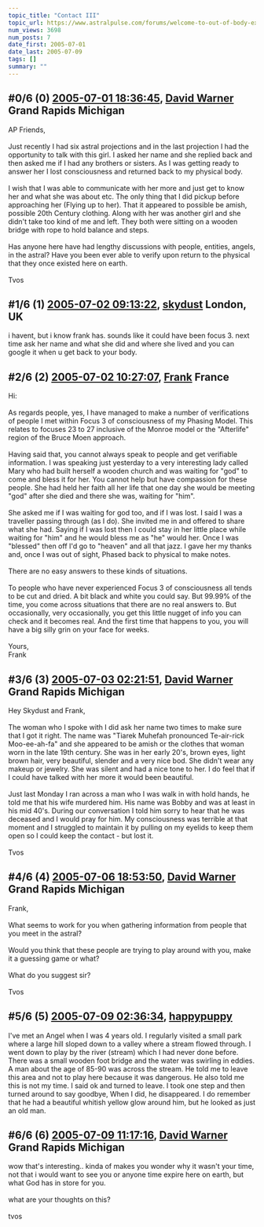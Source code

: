 ```yaml
---
topic_title: "Contact III"
topic_url: https://www.astralpulse.com/forums/welcome-to-out-of-body-experiences!/contact-iii
num_views: 3698
num_posts: 7
date_first: 2005-07-01
date_last: 2005-07-09
tags: []
summary: ""
---
```


## \#0/6 (0) [2005-07-01 18:36:45](https://www.astralpulse.com/forums/index.php?msg=168715), [David Warner](https://www.astralpulse.com/forums/profile/?u=9331) Grand Rapids Michigan ##
<section>
AP Friends,
<br>
<br>
Just recently I had six astral projections and in the last projection I had the opportunity to talk with this girl. I asked her name and she replied back and then asked me if I had any brothers or sisters. As I was getting ready to answer her I lost consciousness and returned back to my physical body.
<br>
<br>
I wish that I was able to communicate with her more and just get to know her and what she was about etc. The only thing that I did pickup before approaching her (Flying up to her). That it appeared to possible be amish, possible 20th Century clothing. Along with her was another girl and she didn't take too kind of me and left. They both were sitting on a wooden bridge with rope to hold balance and steps.
<br>
<br>
Has anyone here have had lengthy discussions with people, entities, angels, in the astral? Have you been ever able to verify upon return to the physical that they once existed here on earth.
<br>
<br>
Tvos
</section>

## \#1/6 (1) [2005-07-02 09:13:22](https://www.astralpulse.com/forums/index.php?msg=168788), [skydust](https://www.astralpulse.com/forums/profile/?u=8284) London, UK ##
<section>
i havent, but i know frank has. sounds like it could have been focus 3. next time ask her name and what she did and where she lived and you can google it when u get back to your body.
</section>

## \#2/6 (2) [2005-07-02 10:27:07](https://www.astralpulse.com/forums/index.php?msg=168794), [Frank](https://www.astralpulse.com/forums/profile/?u=359) France ##
<section>
Hi:
<br>
<br>
As regards people, yes, I have managed to make a number of verifications of people I met within Focus 3 of consciousness of my Phasing Model. This relates to focuses 23 to 27 inclusive of the Monroe model or the "Afterlife" region of the Bruce Moen approach.
<br>
<br>
Having said that, you cannot always speak to people and get verifiable information. I was speaking just yesterday to a very interesting lady called Mary who had built herself a wooden church and was waiting for "god" to come and bless it for her. You cannot help but have compassion for these people. She had held her faith all her life that one day she would be meeting "god" after she died and there she was, waiting for "him".
<br>
<br>
She asked me if I was waiting for god too, and if I was lost. I said I was a traveller passing through (as I do). She invited me in and offered to share what she had. Saying if I was lost then I could stay in her little place while waiting for "him" and he would bless me as "he" would her. Once I was "blessed" then off I'd go to "heaven" and all that jazz. I gave her my thanks and, once I was out of sight, Phased back to physical to make notes.
<br>
<br>
There are no easy answers to these kinds of situations.
<br>
<br>
To people who have never experienced Focus 3 of consciousness all tends to be cut and dried. A bit black and white you could say. But 99.99% of the time, you come across situations that there are no real answers to. But occasionally, very occasionally, you get this little nugget of info you can check and it becomes real. And the first time that happens to you, you will have a big silly grin on your face for weeks.
<br>
<br>
Yours,
<br>
Frank
</section>

## \#3/6 (3) [2005-07-03 02:21:51](https://www.astralpulse.com/forums/index.php?msg=168882), [David Warner](https://www.astralpulse.com/forums/profile/?u=9331) Grand Rapids Michigan ##
<section>
Hey Skydust and Frank,
<br>
<br>
The woman who I spoke with I did ask her name two times to make sure that I got it right. The name was "Tiarek Muhefah pronounced Te-air-rick Moo-ee-ah-fa" and she appeared to be amish or the clothes that woman worn in the late 19th century. She was in her early 20's, brown eyes, light brown hair, very beautiful, slender and a very nice bod. She didn't wear any makeup or jewelry. She was silent and had a nice tone to her. I do feel that if I could have talked with her more it would been beautiful.
<br>
<br>
Just last Monday I ran across a man who I was walk in with hold hands, he told me that his wife murdered him. His name was Bobby and was at least in his mid 40's. During our conversation I told him sorry to hear that he was deceased and I would pray for him. My consciousness was terrible at that moment and I struggled to maintain it by pulling on my eyelids to keep them open so I could keep the contact - but lost it.
<br>
<br>
Tvos
</section>

## \#4/6 (4) [2005-07-06 18:53:50](https://www.astralpulse.com/forums/index.php?msg=169229), [David Warner](https://www.astralpulse.com/forums/profile/?u=9331) Grand Rapids Michigan ##
<section>
Frank,
<br>
<br>
What seems to work for you when gathering information from people that you meet in the astral?
<br>
<br>
Would you think that these people are trying to play around with you, make it a guessing game or what?
<br>
<br>
What do you suggest sir?
<br>
<br>
Tvos
</section>

## \#5/6 (5) [2005-07-09 02:36:34](https://www.astralpulse.com/forums/index.php?msg=169546), [happypuppy](https://www.astralpulse.com/forums/profile/?u=9350)  ##
<section>
I've met an Angel when I was 4 years old. I regularly visited a small park where a large hill sloped down to a valley where a stream flowed through. I went down to play by the river (stream) which I had never done before. There was a small wooden foot bridge and the water was swirling in eddies. A man about the age of 85-90 was across the stream. He told me to leave this area and not to play here because it was dangerous. He also told me this is not my time. I said ok and turned to leave. I took one step and then turned around to say goodbye, When I did, he disappeared. I do remember that he had a beautiful whitish yellow glow around him, but he looked as just an old man.
</section>

## \#6/6 (6) [2005-07-09 11:17:16](https://www.astralpulse.com/forums/index.php?msg=169583), [David Warner](https://www.astralpulse.com/forums/profile/?u=9331) Grand Rapids Michigan ##
<section>
wow that's interesting.. kinda of makes you wonder why it wasn't your time, not that i would want to see you or anyone time expire here on earth, but what God has in store for you.
<br>
<br>
what are your thoughts on this?
<br>
<br>
tvos
</section>